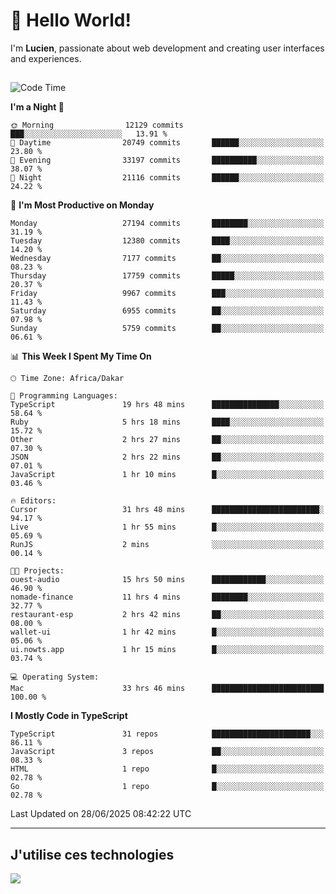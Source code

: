 # 👋 Hello World!

I'm **Lucien**, passionate about web development and creating user interfaces and experiences.

##

<!--START_SECTION:waka-->
![Code Time](http://img.shields.io/badge/Code%20Time-3%2C273%20hrs%2054%20mins-blue)

**I'm a Night 🦉** 

```text
🌞 Morning                12129 commits       ███░░░░░░░░░░░░░░░░░░░░░░   13.91 % 
🌆 Daytime                20749 commits       ██████░░░░░░░░░░░░░░░░░░░   23.80 % 
🌃 Evening                33197 commits       ██████████░░░░░░░░░░░░░░░   38.07 % 
🌙 Night                  21116 commits       ██████░░░░░░░░░░░░░░░░░░░   24.22 % 
```
📅 **I'm Most Productive on Monday** 

```text
Monday                   27194 commits       ████████░░░░░░░░░░░░░░░░░   31.19 % 
Tuesday                  12380 commits       ████░░░░░░░░░░░░░░░░░░░░░   14.20 % 
Wednesday                7177 commits        ██░░░░░░░░░░░░░░░░░░░░░░░   08.23 % 
Thursday                 17759 commits       █████░░░░░░░░░░░░░░░░░░░░   20.37 % 
Friday                   9967 commits        ███░░░░░░░░░░░░░░░░░░░░░░   11.43 % 
Saturday                 6955 commits        ██░░░░░░░░░░░░░░░░░░░░░░░   07.98 % 
Sunday                   5759 commits        ██░░░░░░░░░░░░░░░░░░░░░░░   06.61 % 
```


📊 **This Week I Spent My Time On** 

```text
🕑︎ Time Zone: Africa/Dakar

💬 Programming Languages: 
TypeScript               19 hrs 48 mins      ███████████████░░░░░░░░░░   58.64 % 
Ruby                     5 hrs 18 mins       ████░░░░░░░░░░░░░░░░░░░░░   15.72 % 
Other                    2 hrs 27 mins       ██░░░░░░░░░░░░░░░░░░░░░░░   07.30 % 
JSON                     2 hrs 22 mins       ██░░░░░░░░░░░░░░░░░░░░░░░   07.01 % 
JavaScript               1 hr 10 mins        █░░░░░░░░░░░░░░░░░░░░░░░░   03.46 % 

🔥 Editors: 
Cursor                   31 hrs 48 mins      ████████████████████████░   94.17 % 
Live                     1 hr 55 mins        █░░░░░░░░░░░░░░░░░░░░░░░░   05.69 % 
RunJS                    2 mins              ░░░░░░░░░░░░░░░░░░░░░░░░░   00.14 % 

🐱‍💻 Projects: 
ouest-audio              15 hrs 50 mins      ████████████░░░░░░░░░░░░░   46.90 % 
nomade-finance           11 hrs 4 mins       ████████░░░░░░░░░░░░░░░░░   32.77 % 
restaurant-esp           2 hrs 42 mins       ██░░░░░░░░░░░░░░░░░░░░░░░   08.00 % 
wallet-ui                1 hr 42 mins        █░░░░░░░░░░░░░░░░░░░░░░░░   05.06 % 
ui.nowts.app             1 hr 15 mins        █░░░░░░░░░░░░░░░░░░░░░░░░   03.74 % 

💻 Operating System: 
Mac                      33 hrs 46 mins      █████████████████████████   100.00 % 
```

**I Mostly Code in TypeScript** 

```text
TypeScript               31 repos            ██████████████████████░░░   86.11 % 
JavaScript               3 repos             ██░░░░░░░░░░░░░░░░░░░░░░░   08.33 % 
HTML                     1 repo              █░░░░░░░░░░░░░░░░░░░░░░░░   02.78 % 
Go                       1 repo              █░░░░░░░░░░░░░░░░░░░░░░░░   02.78 % 
```




 Last Updated on 28/06/2025 08:42:22 UTC
<!--END_SECTION:waka-->
---

## J'utilise ces technologies

<p align="left">
  <a href="https://skillicons.dev">
    <img src="https://skillicons.dev/icons?i=ts,js,go,ruby,css,scss,tailwind,react,vite,nextjs,docker,figma,ableton" />
  </a>
</p>

